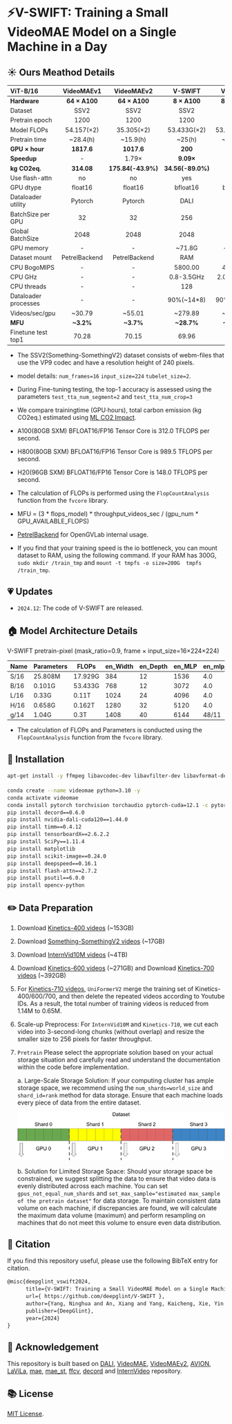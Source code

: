 # ⚡️V-SWIFT: Training a Small VideoMAE Model on a Single Machine in a Day

## ☀️ Ours Meathod Details

| ViT-B/16              | VideoMAEv1       | VideoMAEv2       |  V-SWIFT        |  V-SWIFT        |  V-SWIFT        |
| :---------            | :--------------: | :--------------: | :-------------: | :-------------: | :-------------: |
| **Hardware**          |  **64 × A100**   |  **64 × A100**   |   **8 × A100**  |   **8 × H800**  |   **8 × H20**   |
| Dataset               |      SSV2        |      SSV2        |    SSV2         |    SSV2         |    SSV2         |
| Pretrain epoch        |      1200        |      1200        |    1200         |    1200         |    1200         |
| Model FLOPs           |    54.157(×2)    |    35.305(×2)    |   53.433G(×2)   |    53.433G(×2)  |   53.433G(×2)   |
| Pretrain time         |     ~28.4(h)     |     ~15.9(h)     |    ~25(h)       |    ~12.1(h)     |   ~23.3(h)      |
| **GPU × hour**        |  **1817.6**      |  **1017.6**      |    **200**      |    **96.8**     |    **186.4**    |
|  **Speedup**          |      -           |      1.79×       |   **9.09×**     |    **18.8×**    |    **9.78×**    |
|  **kg CO2eq.**        |     **314.08**   |**175.84(-43.9%)**|**34.56(-89.0%)**|    -            |    -            |
| Use flash-attn        |      no          |      no          |    yes          |    yes          |    yes          |
| GPU dtype             |   float16        |      float16     |    bfloat16     |    bfloat16     |    bfloat16     |
| Dataloader utility    |    Pytorch       |    Pytorch       |    DALI         |    DALI         |    DALI         |
| BatchSize per GPU     |      32          |      32          |    256          |    256          |    256          |
| Global BatchSize      |    2048          |      2048        |    2048         |    2048         |    2048         |
| GPU memory            |      -           |      -           |    ~71.8G       |   ~71.8G        |   ~74.0G        |
| Dataset mount         |  PetrelBackend   | PetrelBackend    |    RAM          |    SSD          |    RAM          |
| CPU BogoMIPS          |      -           |      -           |    5800.00      |    4000.00      |    5200.30      |
| CPU GHz               |      -           |      -           |    0.8-3.5GHz   |    2.0-4.0GHz   |   1.5-2.6GHz    |
| CPU threads           |      -           |      -           |     128         |      200        |       384       |
| Dataloader processes  |      -           |      -           |   90%(~14*8)    |  90%(~20*8)     |  90%(~38*8)     |
| Videos/sec/gpu        |     ~30.79       |     ~55.01       |    ~279.89      |   ~331.84       |   ~300.6        |
| **MFU**               |     **~3.2%**    |      **~3.7%**   |    **~28.7%**   |   **~10.7%**    |   **~65.1%**    |
| Finetune test top1    |      70.28       |      70.15       |    69.96        |     -           |     -           |


* The SSV2(Something-SomethingV2) dataset consists of webm-files that use the VP9 codec and have a resolution height of 240 pixels.

* model details: `num_frames=16` `input_size=224` `tubelet_size=2`.

* During Fine-tuning testing, the top-1 accuracy is assessed using the parameters `test_tta_num_segment=2` and `test_tta_num_crop=3`

* We compare trainingtime (GPU·hours), total carbon emission (kg CO2eq.) estimated using [ML CO2 Impact](https://mlco2.github.io/impact/#compute).

* A100(80GB SXM) BFLOAT16/FP16 Tensor Core is 312.0 TFLOPS per second.

* H800(80GB SXM) BFLOAT16/FP16 Tensor Core is 989.5 TFLOPS per second.

* H20(96GB SXM) BFLOAT16/FP16 Tensor Core is 148.0 TFLOPS per second.

* The calculation of FLOPs is performed using the `FlopCountAnalysis` function from the `fvcore` library.

* MFU = (3 * flops_model) * throughput_videos_sec / (gpu_num * GPU_AVAILABLE_FLOPS)

* [PetrelBackend](https://mmengine.readthedocs.io/zh-cn/stable/api/generated/mmengine.fileio.PetrelBackend.html) for OpenGVLab internal usage.

* If you find that your training speed is the io bottleneck, you can mount dataset to RAM, using the following command. If your RAM has 300G, `sudo mkdir /train_tmp` and `mount -t tmpfs -o size=200G  tmpfs /train_tmp`.

## 💗 Updates

- `2024.12`: The code of V-SWIFT are released.

## 🏠 Model Architecture Details

V-SWIFT pretrain-pixel (mask_ratio=0.9, frame × input_size=16×224×224)

| Name | Parameters | FLOPs            | en_Width | en_Depth | en_MLP | en_mlp_ratio | en_Heads | de_Width | de_Depth | de_Heads |
|------|----------- |------------------|----------|----------|--------|--------------|----------|----------|----------|----------|
| S/16 |  25.808M   |    17.929G       | 384      | 12       | 1536   | 4.0          | 6        | 192      | 4        | 3        |
| B/16 |  0.101G    |    53.433G       | 768      | 12       | 3072   | 4.0          | 12       | 384      | 4        | 6        |
| L/16 |  0.33G     |    0.11T         | 1024     | 24       | 4096   | 4.0          | 16       | 512      | 4        | 8        |
| H/16 |  0.658G    |    0.162T        | 1280     | 32       | 5120   | 4.0          | 16       | 512      | 4        | 8        |
| g/14 |  1.04G     |    0.3T          | 1408     | 40       | 6144   | 48/11        | 16       | 512      | 4        | 8        |

* The calculation of FLOPs and Parameters is conducted using the `FlopCountAnalysis` function from the `fvcore` library.

## 🔨 Installation
 
```bash
apt-get install -y ffmpeg libavcodec-dev libavfilter-dev libavformat-dev libavutil-dev

conda create --name videomae python=3.10 -y
conda activate videomae
conda install pytorch torchvision torchaudio pytorch-cuda=12.1 -c pytorch -c nvidia
pip install decord==0.6.0
pip install nvidia-dali-cuda120==1.44.0
pip install timm==0.4.12
pip install tensorboardX==2.6.2.2
pip install SciPy==1.11.4
pip install matplotlib
pip install scikit-image==0.24.0
pip install deepspeed==0.16.1
pip install flash-attn==2.7.2
pip install psutil==6.0.0
pip install opencv-python
```

## ✏️ Data Preparation


1. Download [Kinetics-400 videos](https://github.com/cvdfoundation/kinetics-dataset) (~153GB)

2. Download [Something-SomethingV2 videos](https://www.qualcomm.com/developer/software/something-something-v-2-dataset) (~17GB)

3. Download [InternVid10M videos](https://github.com/OpenGVLab/InternVideo/tree/main/Data/InternVid) (~4TB)

4. Download [Kinetics-600 videos](https://github.com/cvdfoundation/kinetics-dataset) (~271GB) and Download [Kinetics-700 videos](https://github.com/cvdfoundation/kinetics-dataset) (~392GB)

5. For [Kinetics-710 videos](https://github.com/OpenGVLab/UniFormerV2/blob/main/DATASET.md), `UniFormerV2` merge the training set of Kinetics-400/600/700, and then delete the repeated videos according to Youtube IDs. As a result, the total number of training videos is reduced from 1.14M to 0.65M.

6. Scale-up Preprocess: For `InternVid10M` and `Kinetics-710`, we cut each video into 3-second-long chunks (without overlap) and resize the smaller size to 256 pixels for faster throughput.

7. `Pretrain` Please select the appropriate solution based on your actual storage situation and carefully read and understand the documentation within the code before implementation. 

      a. Large-Scale Storage Solution:
      If your computing cluster has ample storage space, we recommend using the `num_shards=world_size` and `shard_id=rank` method for data storage. Ensure that each machine loads every piece of data from the entire dataset.

      ![sharding](misc/sharding.png)

      b. Solution for Limited Storage Space:
      Should your storage space be constrained, we suggest splitting the data to ensure that video data is evenly distributed across each machine. You can set `gpus_not_equal_num_shards` and `set_max_sample="estimated max_sample of the pretrain dataset"` for data storage. To maintain consistent data volume on each machine, if discrepancies are found, we will calculate the maximum data volume (maximum) and perform resampling on machines that do not meet this volume to ensure even data distribution.

## 🚗 Citation

If you find this repository useful, please use the following BibTeX entry for citation.

```latex
@misc{deepglint_vswift2024,
      title={V-SWIFT: Training a Small VideoMAE Model on a Single Machine in a Day}, 
      url={ https://github.com/deepglint/V-SWIFT },
      author={Yang, Ninghua and An, Xiang and Yang, Kaicheng, Xie, Yin and Dai, Xiangzi, Deng, Jiankang and Feng, Ziyong},
      publisher={DeepGlint},
      year={2024}
}
```

## 👀 Acknowledgement

This repository is built based on [DALI](https://github.com/NVIDIA/DALI), [VideoMAE](https://github.com/MCG-NJU/VideoMAE), [VideoMAEv2](https://github.com/OpenGVLab/VideoMAEv2),  [AVION](https://github.com/zhaoyue-zephyrus/AVION), [LaViLa](https://github.com/facebookresearch/LaViLa), [mae](https://github.com/facebookresearch/mae), [mae_st](https://github.com/facebookresearch/mae_st), [ffcv](https://github.com/libffcv/ffcv), [decord](https://github.com/dmlc/decord) and [InternVideo](https://github.com/OpenGVLab/InternVideo) repository.

## 📚 License
[MIT License](./LICENSE).
